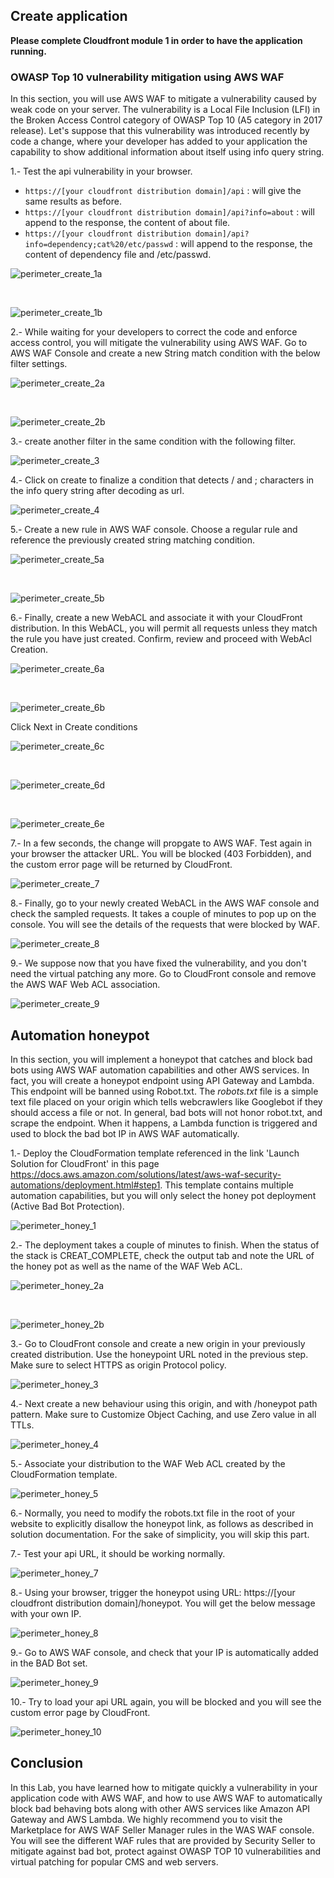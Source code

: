 ## Create application

**Please complete Cloudfront module 1 in order to have the application running.**

### OWASP Top 10 vulnerability mitigation using AWS WAF

In this section, you will use AWS WAF to mitigate a vulnerability caused by weak code on your server. The vulnerability is a Local File Inclusion (LFI) in the Broken Access Control category of OWASP Top 10 (A5 category in 2017 release). Let's suppose that this vulnerability was introduced recently by code a change, where your developer has added to your application the capability to show additional information about itself using info query string. 

1.- Test the api vulnerability in your browser. 

*	```https://[your cloudfront distribution domain]/api``` : will give the same results as before.
*	```https://[your cloudfront distribution domain]/api?info=about``` : will append to the response, the content of about file.
*	```https://[your cloudfront distribution domain]/api?info=dependency;cat%20/etc/passwd``` : will append to the response, the content of dependency file and /etc/passwd. 

![perimeter_create_1a](/assets/images/waf/perimeter_create_1a.png)

<br/>

![perimeter_create_1b](/assets/images/waf/perimeter_create_1b.png)

2.- While waiting for your developers to correct the code and enforce access control, you will mitigate the vulnerability using AWS WAF. Go to AWS WAF Console and create a new String match condition with the below filter settings.

![perimeter_create_2a](/assets/images/waf/perimeter_create_2a.png)

<br/>

![perimeter_create_2b](/assets/images/waf/perimeter_create_2b.png)

3.- create another filter in the same condition with the following filter.

![perimeter_create_3](/assets/images/waf/perimeter_create_3.png)

4.- Click on create to finalize a condition that detects / and ; characters in the info query string after decoding as url.

![perimeter_create_4](/assets/images/waf/perimeter_create_4.png)

5.- Create a new rule in AWS WAF console. Choose a regular rule and reference the previously created string matching condition.

![perimeter_create_5a](/assets/images/waf/perimeter_create_5a.png)

<br/>

![perimeter_create_5b](/assets/images/waf/perimeter_create_5b.png)

6.- Finally, create a new WebACL and associate it with your CloudFront distribution. In this WebACL, you will permit all requests unless they match the rule you have just created. Confirm, review and proceed with WebAcl Creation.

![perimeter_create_6a](/assets/images/waf/perimeter_create_6a.png)

<br/>

![perimeter_create_6b](/assets/images/waf/perimeter_create_6b.png)

Click Next in Create conditions 
 
![perimeter_create_6c](/assets/images/waf/perimeter_create_6c.png)

<br/>

![perimeter_create_6d](/assets/images/waf/perimeter_create_6d.png)

<br/>

![perimeter_create_6e](/assets/images/waf/perimeter_create_6e.png)

7.- In a few seconds, the change will propgate to AWS WAF. Test again in your browser the attacker URL. You will be blocked (403 Forbidden), and the custom error page will be returned by CloudFront.

![perimeter_create_7](/assets/images/waf/perimeter_create_7.png)

8.- Finally, go to your newly created WebACL in the AWS WAF console and check the sampled requests. It takes a couple of minutes to pop up on the console. You will see the details of the requests that were blocked by WAF.

![perimeter_create_8](/assets/images/waf/perimeter_create_8.png)

9.- We suppose now that you have fixed the vulnerability, and you don't need the virtual patching any more. Go to CloudFront console and remove the AWS WAF Web ACL association.

![perimeter_create_9](/assets/images/waf/perimeter_create_9.png)


## Automation honeypot

In this section, you will implement a honeypot that catches and block bad bots using AWS WAF automation capabilities and other AWS services. In fact, you will create a honeypot endpoint using API Gateway and Lambda. This endpoint will be banned using Robot.txt. The _robots.txt_ file is a simple text file placed on your origin which tells webcrawlers like Googlebot if they should access a file or not. In general, bad bots will not honor robot.txt, and scrape the endpoint. When it happens, a Lambda function is triggered and used to block the bad bot IP in AWS WAF automatically.

1.- Deploy the CloudFormation template referenced in the link 'Launch Solution for CloudFront' in this page
https://docs.aws.amazon.com/solutions/latest/aws-waf-security-automations/deployment.html#step1. This template contains multiple automation capabilities, but you will only select the honey pot deployment (Active Bad Bot Protection).
 
![perimeter_honey_1](/assets/images/waf/perimeter_honeypot_1.png)

2.- The deployment takes a couple of minutes to finish. When the status of the stack is CREAT_COMPLETE, check the output tab and note the URL of the honey pot as well as the name of the WAF Web ACL.

![perimeter_honey_2a](/assets/images/waf/perimeter_honeypot_2a.png)

<br/>

![perimeter_honey_2b](/assets/images/waf/perimeter_honeypot_2b.png)

3.- Go to CloudFront console and create a new origin in your previously created distribution. Use the honeypoint URL noted in the previous step. Make sure to select HTTPS as origin Protocol policy.

![perimeter_honey_3](/assets/images/waf/perimeter_honeypot_3.png)

4.- Next create a new behaviour using this origin, and with /honeypot path pattern. Make sure to Customize Object Caching, and use Zero value in all TTLs.

![perimeter_honey_4](/assets/images/waf/perimeter_honeypot_4.png)

5.- Associate your distribution to the WAF Web ACL created by the CloudFormation template.

![perimeter_honey_5](/assets/images/waf/perimeter_honeypot_5.png)

6.- Normally, you need to modify the robots.txt file in the root of your website to explicitly disallow the honeypot link, as follows as described in solution documentation. For the sake of simplicity, you will skip this part.

7.- Test your api URL, it should be working normally.

![perimeter_honey_7](/assets/images/waf/perimeter_honeypot_7.png)

8.- Using your browser, trigger the honeypot using URL: https://[your cloudfront distribution domain]/honeypot. You will get the below message with your own IP.

![perimeter_honey_8](/assets/images/waf/perimeter_honeypot_8.png)

9.- Go to AWS WAF console, and check that your IP is automatically added in the BAD Bot set.

![perimeter_honey_9](/assets/images/waf/perimeter_honeypot_9.png)

10.- Try to load your api URL again, you will be blocked and you will see the custom error page by CloudFront.

![perimeter_honey_10](/assets/images/waf/perimeter_honeypot_10.png)


## Conclusion

In this Lab, you have learned how to mitigate quickly a vulnerability in your application code with AWS WAF, and how to use AWS WAF to automatically block bad behaving bots along with other AWS services like Amazon API Gateway and AWS Lambda. We highly recommend you to visit the Marketplace for AWS WAF Seller Manager rules in the WAS WAF console. You will see the different WAF rules that are provided by Security Seller to mitigate against bad bot, protect against OWASP TOP 10 vulnerabilities and virtual patching for popular CMS and web servers.



